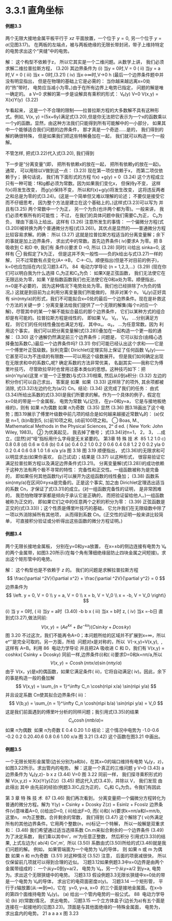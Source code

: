 # 3.3.1 直角坐标

#### 例题3.3

两个无限大接地金属平板平行于 $xz$ 平面放置，一个位于 $y = 0$, 另一个位于 $y=a$(见图3.17)。
在两板的左端点，被与两板绝缘的无限长带封闭，带子上维持特定的电势求出这个“夹缝”中的电势。

解： 这个构型不依赖于z， 所以它其实是一个二维问题。从数学上讲， 我们必须求解二维拉普拉斯方程，
(3.20)
其边界条件为
(i) 当y = 0时,V = 0
( ii) 当y = a时,V = 0
( iii) 当x = 0时,(3.21)
( iv) 当x→∞时,V→0
h
(最后一个边界条件题中并没有明显指出， 但是在物理的基础上它是必需的： 当你越来越远离x=0处的“热”带时， 电势应当减小为零。)由于在所有边界上电势已指定， 问题的解是唯一确定的。
a
V=0
求解的第一步是设解具有乘积的形式：
V₀(y)
V=0
V(x,y) = X(x)Y(y)  (3.22)

乍看起来， 这是一个不合理的限制——拉普拉斯方程的大多数解不具有这种形式。例如, V(x, y) =(5x+6y)满足式(3.20),但是你无法把它表示为一个x的函数乘以一个y的函数。显然，由这种方法我们只能得到所有可能解中的一小部分， 如果其中一个能够适合我们问题的边界条件， 那才真是一个奇迹……是的， 我们得到的解的确很特殊， 但是如果我们把这些特解叠加在一起， 我们就可以构造一个一般解。

不管怎样, 把式(3.22)代入式(3.20), 我们得到

下一步是“分离变量”(即， 把所有依赖x的放在一起， 把所有依赖y的放在一起)。通常， 可以用除以V做到这一点：
(3.23)
现在第一项仅依赖于x， 而第二项仅依赖于y； 换句话说， 我们有下面形式的方程
f(x) +g(y) = 0  (3.24)
这个方程成立只有一种可能：f和g都必须为常数。因为如果我们变化x， 但保持y不变， 这样f(x)将发生改变， 而g(y)保持不变， 所以和f(x)+g(y)将发生改变， 这将违反两者之和总是为零的式(3.24)。(这是一个简单但又难以理解的论述； 不要仅是接受它而不仔细思考， 因为整个方法是建立在这个基础上的。)这样式(3.23)可以写为
并且有(3.25)
两个常数中一个为正， 另一个为负(也许两个都为零)。一般来讲， 我们必须考察所有的可能性； 不过， 在我们的具体问题中我们需要C₁为正， C₂为负， 理由下面马上给出。这样有
(3.26)
注意所发生的事情： 一个偏微分方程(式(3.20))被转换为两个普通微分方程(式(3.26))。其优点是显然的——普通微分方程比较容易求解。的确：
所以
(3.27)
这就是拉普拉斯方程适当的分离变量解；余下的事就是加上边界条件， 求出式中的常数。首先边界条件( iv)要求A 为零。把 B 吸收到 C 和D 中, 我们有
条件(i)要求 D =0, 所以
(3.28)
同时( ii)给出 sinka=0, 这样有
⊖ 我假定了k为正， 但是这并不失一般性——负的k给出与式(3.27)一样的解， 只不过常数有点变化(A+→B， C→-C)。顺便指出(但是不对目前的例子)，k=0也应包括在内(见习题3.47)。
84  电动力学导论
(n = 1,2,3,…)  (3.29)
(现在你们可以明白我为什么选择 C₁为正和C₂为负： 如果X是正弦函数， 我们无法使它在无限远处为零，如果 Y是指数函数我们也无法使它在0和a处为零。顺便指出， n=0是不必要的， 因为这种情况下电势处处为零。我们也已经排除了n为负的情况。)
这就是到目前为止利用分离变量我们所能做的， 除非对某个 n， V₀(y)正好具有 sin(nπy/a)的形式，我们不可能拟合x=0处的最后一个边界条件。现在是补救这个方法的关键一步：分离变量法给我们提供了一个无限的解集(每个n对应一个解)，尽管其中的某一个解不能拟合最后的那个边界条件， 它们以某种方式的组合却是有可能的。拉普拉斯方程是线性的， 即如果 V₁， V₂， V₃， …分别满足方程， 则它们的任何线性叠加也满足方程， 其中α₁， α₂， …为任意常数。因为
利用这个事实， 我们可以把分离变量解(式(3.28))叠加在一起构造一个更一般的通解：
(3.30)
这个通解仍然满足前三个边界条件；问题是， 它可以拟合(由精心选择叠加系数C。)最后一个边界条件吗?
(3.31)
你们可能已经认出这个求和——它是一个傅里叶正弦级数。狄利克雷( Dirichlet)定理实际上保证了任何函数 V₀(y)——它甚至可以为不连续的有限数——可以用这个级数展开。
但是我们如何确定出现在无限求和中的系数Cₙ呢? 确定系数的方法非常优美， 名副其实——我称它为傅里叶技巧， 尽管欧拉早时也曾用过基本类似的思想。这种技巧如下：把sin(n'πy/a)(这里 n'是一个正整数)与式(3.31)相乘, 然后从0到a积分:
(3.32)
左边的积分你们可以自己求出， 答案是
如果  如果  (3.33)
这样除了的项外, 其余项都被消除, 式(3.32)左边约化为(a/2) Cn。结论:
(3.34)
这完成了我们的任务： 由式(3.34)所给出系数的式(3.30)是我们所要求的解。作为一个具体的例子，假定在x=0处的带是一个金属板， 电势为常数 V₀(记住， 在y=0和y=a， 它是与接地板绝缘的)，则有
如果 n为偶数
如果 n为奇数  (3.35)
显然
(3.36)
图3.18画出了这个电势；图3.19展示了傅里叶级数中前几项的结合是如何越来越接近常数V₀的： (a)仅是 n=1, (b)n取到5, (c)前10项之和, (d)前100项之和。
◯ Boas, M., Mathematical Methods in the Physical Sciences, 2ⁿ d ed. ( New York: John Wiley, 1983)。
② 为优美起见， 我去掉了撤号； 式(3.34)对n=1， 2， 3， …成立，(显然)对“哑”指标用什么字母是无关紧要的。
第3章 特 殊 技 术  85
1.2
1.0
c)
0.8
0.8
(d)
0.6
≅
0.6
(b)
0.4
(a)
0.4
0.2
1.0
0.2
0
0.6
0.4
0.8
1.2
2 0
0.2
 yla
0
0.2
0.4
0.6
0.8
1.0
1.6
x/a
y/a
图 3.18
图 3.19
顺便指出， 式(3.36)的无限求和可以明显求出(如果你喜欢， 自己试试)；结果是
(3.37)
以这种形式， 很容易验证它满足拉普拉斯方程以及满足边界条件式(3.21)。
分离变量解(式(3.28))的成功依赖于这种方法有两个极不寻常的特性： 完备性和正交性。一组函数被称为是完备的， 即如果任何其他函数f(y)可以展开为这组函数的线性叠加；
(3.38)
函数系 sin(nπy/a)在区间0≤y≤a是完备的。正是这个事实, 加之由 Dirichlet定理选出适当的系数 Cn，才保证了式(3.31)的成立。(对一组函数完备性的证明， 是非常困难的， 我恐怕物理学家都是倾向于承认它是正确的， 而把验证留给他人。)一组函数被称为正交的， 即如果它们之中的任意两个之积的积分为零：
(3.39)
正弦函数是正交的(式(3.33))；这个性质是傅里叶技巧的基础， 它允许我们在无限级数中除了一项以外消除掉所有其他项， 从而得到系数 Cn。(正交性的证明一般来讲比较简单， 可直接积分验证或分析得出这些函数的微分方程证明。)

#### 例题3.4
两个无限长接地金属板， 分别在y=0和y=a放置， 在x=±b的侧边连接有电势为 V₀的两个金属带，如图3.20所示(在每个角有薄细绝缘层防止四块金属之间短接)。求出这个矩形管中的电势。

解：
这个构型也是不依赖于 $z$ 的。
我们的问题是求解拉普拉斯方程
$$
  \frac{\partial ^2V}{\partial x^2} + \frac{\partial ^2V}{\partial y^2} = 0
$$
边界条件为
$$
  \left.
  y = 0, V = 0 \\
  y = a, V = 0 \\
  x = b, V = V_0 \\
  x = -b, V = V_0
  \right\}
$$

(i) 当 y = 0时,
( ii) 当y = a时  (3.40)
-b
b
x
( iii) 当x = b时
z,
( iv) 当x =-b日
直到式(3.27),做法同前:
$$
  V(x,y) = (Ae^{kx} + Be^{-kx}) ( C\sin ky  + D\cos ky)
$$
图 3.20
不过这次，我们不能再令A=0；本问题所给的区域并不扩展到x=∞，所以eˣ''是完全可取的。另一方面，所给  问题对x是对称的，所以  V(-x,y)=V(x,y),  ,这样有 A=B。利用
86  电动力学导论
并且把2A 吸收进 C 和 D，我们有
V(x,y) = coshkx( Csinky + Dcosky)
同前一样,边界条件(i)和( ii)要求D=0和k=nπ/a,所以
$$  
  V(x,y) = C\cosh(n\pi x/a) \sin(n\pi y/a)
  \tag{3.41}
$$
由于 V(x，y)是x的偶函数，如果它满足条件( iii)，它将自动满足( iv)。因此，余下的事是构造一般的叠加解
$$
  V(x,y)
  = \sum_{n = 1}^\infty C_n \cosh(n\pi x/a) \sin(n\pi y/a)
$$
并且设定系数 Cn使其拟合边界条件( iii)：
$$
  V(b,y) = \sum_{n = 1}^\infty C_n \cosh(n\pi b/a) \sin(n\pi y/a) = V_0
$$
这是我们前面遇到的傅里叶分析的同样问题；我引用式(3.35)的结果
$$
  C_n\cosh(n\pi b/a) =
$$
如果 n为偶数  如果 n为奇数
E
0.4
0.20
1.0
结论：这个情况中电势为
-1.0-0.6 -0.2 0.2
0.20.40.6 0.8
0.6
1.00
x/a
图 3.21
(3.42)
这个函数在图3.21 中画出。

#### 例题3.5
一个无限长矩形金属管(边长分别为a和b)，在其x=0的端口维持有电势 V₀(y，z)，如图3.22所示。求出管内的电势。
解：这是一个真正的三维问题
y
V=0
(3.43)
a
边界条件为
V₀(y,z)-
b
x
z
(3.44)
V=0
图 3.22
同前一样， 我们探寻乘积形式的解
V(x,y,z) = X(x)Y(y)Z(z)  (3.45)
把这代入式(3.43)，并除以 V， 我们发现
由此得出
其中
由先前的经验(例题3.3)C₁应为正的， C₂和 C₃为负。令我们有因此

第 3 章 特 殊 技 术  87
(3.46)
我们再次看到， 分离变量把一个偏微分方程转化为普通的微分方程。解为
Y(y) = Csinky + Dcosky
Z(z) = Esinlz + Fcoslz
边界条件(v)意味着A=0, (i)给出D=0, ( iii)给出F=0, 而( ii)和( iv)要求k=nπ/a和l=mπ/b, 这里n， m为正整数。合并剩余的常数， 我们得到
(3.47)
这个解除了( vi)外满足所有的其他边界条件。它用两个整数(n，m)标记一个特解， 所以一般解是双重求和：
(3.48)
我们希望通过适当选择系数 Cn.m来拟合剩余的一个边界条件
(3.49)
为了决定系数， 我们乘以其中n'，m'为任意正整数， 然后积分
引用式(3.33)的结果, 上式左边为( ab/4) Cn',m',  所以
(3.50)
系数由式(3.50)所给的式(3.48)就是我们问题的解。
例如， 如果管端面为一个电势为 V₀的导体， 则
如果 n 或 m 为偶数
如果 n 和 m为奇数  (3.51)
对这种情况
(3.52)
注意， 后面的项衰减很快， 所以仅保留前几项就可以得到合理的近似。
习题3.12如果例题3.3中x=0边界是由两个金属带组成的： 一个从y=0到y=a/2， 电势为 V₀，另一个从y=a/2 到y=a, 电势为。求出这个无限狭缝中的电势。
习题3.13 假设例题3.3无限长狭缝中x=0处的带是一个电势为 V₀的导体， 求出它的电荷面密度σ(y)。
习题3.14 一个矩形管， 平行于z轴放置(从-∞到∞)，它在  y=0, y=a, x=0  的三个面是接地金属面。在x=b的第四个面维持电势 V₀(y)。
(a) 给出一个管内电势的一般公式。
88  电动力学导论
(b) 对(常数)情况， 求出电势。
习题3.15 一个立方体盒子(边长为a)有五个面是连接在一起接地的(见图3.23)。顶面是与其他面绝缘的一特殊金属面， 电势为，求出盒内的电势。
21
a
a
a
x
图 3.23

